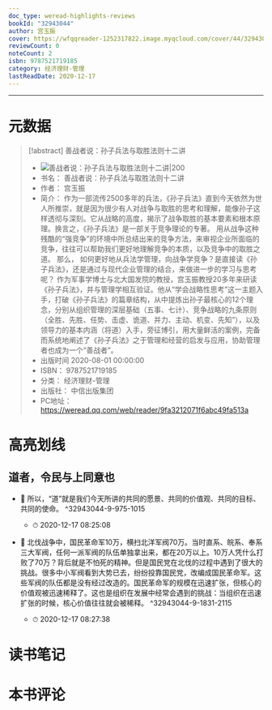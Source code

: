 ```yaml
---
doc_type: weread-highlights-reviews
bookId: "32943044"
author: 宫玉振
cover: https://wfqqreader-1252317822.image.myqcloud.com/cover/44/32943044/t7_32943044.jpg
reviewCount: 0
noteCount: 2
isbn: 9787521719185
category: 经济理财-管理
lastReadDate: 2020-12-17
---
```



---
# 元数据
> [!abstract] 善战者说：孙子兵法与取胜法则十二讲
> - ![ 善战者说：孙子兵法与取胜法则十二讲|200](https://wfqqreader-1252317822.image.myqcloud.com/cover/44/32943044/t7_32943044.jpg)
> - 书名： 善战者说：孙子兵法与取胜法则十二讲
> - 作者： 宫玉振
> - 简介： 作为一部流传2500多年的兵法，《孙子兵法》直到今天依然为世人所推崇，就是因为很少有人对战争与取胜的思考和理解，能像孙子这样透彻与深刻。它从战略的高度，揭示了战争取胜的基本要素和根本原理。换言之，《孙子兵法》是一部关于竞争理论的专著。 用从战争这种残酷的“强竞争”的环境中所总结出来的竞争方法，来审视企业所面临的竞争，往往可以帮助我们更好地理解竞争的本质，以及竞争中的取胜之道。 那么， 如何更好地从兵法学管理，向战争学竞争？是直接读《孙子兵法》，还是通过与现代企业管理的结合，来做进一步的学习与思考呢？ 作为军事学博士与北大国发院的教授，宫玉振教授20多年来研读《孙子兵法》，并与管理学相互验证。他从“学会战略性思考”这一主题入手，打破《孙子兵法》的篇章结构，从中提炼出孙子最核心的12个理念，分别从组织管理的深层基础（五事、七计）、竞争战略的九条原则（全胜、先胜、任势、击虚、诡道、并力、主动、机变、先知”），以及领导力的基本内涵（将道）入手，旁征博引，用大量鲜活的案例，完备而系统地阐述了《孙子兵法》之于管理和经营的启发与应用，协助管理者也成为一个“善战者”。
> - 出版时间 2020-08-01 00:00:00
> - ISBN： 9787521719185
> - 分类： 经济理财-管理
> - 出版社： 中信出版集团
> - PC地址：https://weread.qq.com/web/reader/9fa3212071f6abc49fa513a

# 高亮划线

## 道者，令民与上同意也


- 📌 所以，“道”就是我们今天所讲的共同的愿景、共同的价值观、共同的目标、共同的使命。  ^32943044-9-975-1015
    - ⏱ 2020-12-17 08:25:08 

- 📌 北伐战争中，国民革命军10万，横扫北洋军阀70万。当时直系、皖系、奉系三大军阀，任何一派军阀的队伍单独拿出来，都在20万以上。10万人凭什么打败了70万？背后就是不怕死的精神。但是国民党在北伐的过程中遇到了很大的挑战。很多中小军阀看到大势已去，纷纷投靠国民党，改编成国民革命军。这些军阀的队伍都是没有经过改造的。国民革命军的规模在迅速扩张，但核心的价值观被迅速稀释了。这也是组织在发展中经常会遇到的挑战：当组织在迅速扩张的时候，核心价值往往就会被稀释。  ^32943044-9-1831-2115
    - ⏱ 2020-12-17 08:27:38 
# 读书笔记

# 本书评论
